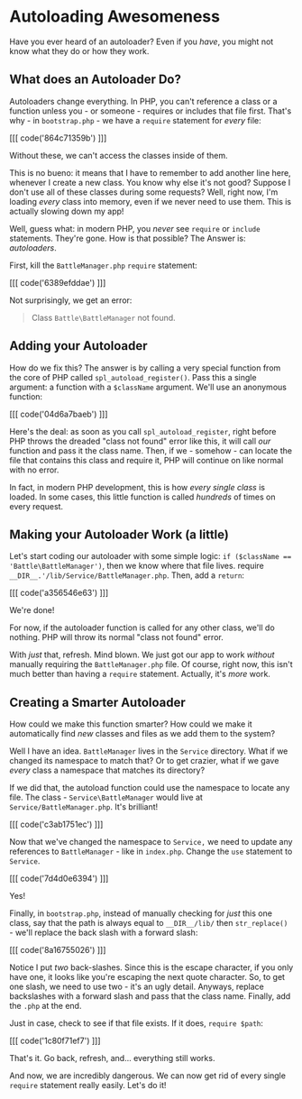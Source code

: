 # Autoloading Awesomeness

Have you ever heard of an autoloader? Even if you *have*, you might not know what
they do or how they work.

## What does an Autoloader Do?

Autoloaders change everything. In PHP, you can't reference a class or a function
unless you - or someone - requires or includes that file first. That's why - in
`bootstrap.php` - we have a `require` statement for *every* file:

[[[ code('864c71359b') ]]]

Without these, we can't access the classes inside of them.

This is no bueno: it means that I have to remember to add another line here, whenever
I create a new class. You know why else it's not good? Suppose I don't use all of
these classes during some requests? Well, right now, I'm loading *every* class into
memory, even if we never need to use them. This is actually slowing down my app!

Well, guess what: in modern PHP, you *never* see `require` or `include` statements.
They're gone. How is that possible? The Answer is: *autoloaders*.

First, kill the `BattleManager.php` `require` statement:

[[[ code('6389efddae') ]]]

Not surprisingly, we get an error:

> Class `Battle\BattleManager` not found.

## Adding your Autoloader

How do we fix this? The answer is by calling a very special function from the core
of PHP called `spl_autoload_register()`. Pass this a single argument: a function
with a `$className` argument. We'll use an anonymous function:

[[[ code('04d6a7baeb') ]]]

Here's the deal: as soon as you call `spl_autoload_register`, right before PHP throws
the dreaded "class not found" error like this, it will call *our* function and pass
it the class name. Then, if we - somehow - can locate the file that contains this
class and require it, PHP will continue on like normal with no error.

In fact, in modern PHP development, this is how *every single class* is loaded. In
some cases, this little function is called *hundreds* of times on every request.

## Making your Autoloader Work (a little)

Let's start coding our autoloader with some simple logic: `if ($className == 'Battle\BattleManager')`,
then we know where that file lives. require `__DIR__.'/lib/Service/BattleManager.php`.
Then, add a `return`:

[[[ code('a356546e63') ]]]

We're done!

For now, if the autoloader function is called for any other class, we'll do nothing.
PHP will throw its normal "class not found" error.

With *just* that, refresh. Mind blown. We just got our app to work *without* manually
requiring the `BattleManager.php` file. Of course, right now, this isn't much better
than having a `require` statement. Actually, it's *more* work.

## Creating a Smarter Autoloader

How could we make this function smarter? How could we make it automatically find
*new* classes and files as we add them to the system?

Well I have an idea. `BattleManager` lives in the `Service` directory. What if we
changed its namespace to match that? Or to get crazier, what if we gave *every* class
a namespace that matches its directory?

If we did that, the autoload function could use the namespace to locate any file.
The class - `Service\BattleManager` would live at `Service/BattleManager.php`.
It's brilliant!

[[[ code('c3ab1751ec') ]]]

Now that we've changed the namespace to  `Service,` we need to update any references
to `BattleManager` - like in `index.php`. Change the `use` statement to `Service`.

[[[ code('7d4d0e6394') ]]]

Yes!

Finally, in `bootstrap.php`, instead of manually checking for *just* this one class,
say that the path is always equal to `__DIR__/lib/` then `str_replace()` - we'll
replace the back slash with a forward slash:

[[[ code('8a16755026') ]]]

Notice I put *two* back-slashes. Since this is the escape character, if you only
have one, it looks like you're escaping the next quote character. So, to get one slash,
we need to use two - it's an ugly detail. Anyways, replace backslashes with a forward slash
and pass that the class name. Finally, add the `.php` at the end.

Just in case, check to see if that file exists. If it does, `require $path`:

[[[ code('1c80f71ef7') ]]]

That's it. Go back, refresh, and... everything still works.

And now, we are incredibly dangerous. We can now get rid of every single `require`
statement really easily. Let's do it!
